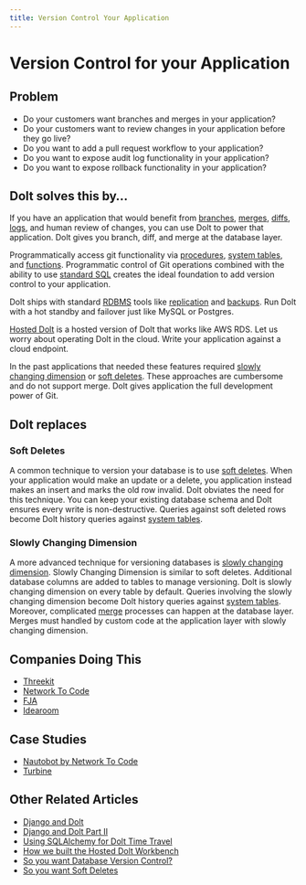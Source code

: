 ```yaml
---
title: Version Control Your Application
---
```


# Version Control for your Application

## Problem

* Do your customers want branches and merges in your application?
* Do your customers want to review changes in your application before they go live?
* Do you want to add a pull request workflow to your application?
* Do you want to expose audit log functionality in your application?
* Do you want to expose rollback functionality in your application?

## Dolt solves this by…

If you have an application that would benefit from [branches](../../concepts/dolt/git/branch.md), [merges](../../concepts/dolt/git/merge.md), [diffs](../../concepts/dolt/git/diff.md), [logs](../../concepts/dolt/git/log.md), and human review of changes, you can use Dolt to power that application. Dolt gives you branch, diff, and merge at the database layer.

Programmatically access git functionality via [procedures](../../sql-reference/version-control/dolt-sql-procedures.md), [system tables](../../sql-reference/version-control/dolt-system-tables.md), and [functions](../../sql-reference/version-control/dolt-sql-functions.md). Programmatic control of Git operations combined with the ability to use [standard SQL](../../concepts/dolt/sql/) creates the ideal foundation to add version control to your application.

Dolt ships with standard [RDBMS](../../concepts/dolt/rdbms/) tools like [replication](../../concepts/dolt/rdbms/replication.md) and [backups](../../concepts/dolt/rdbms/backups.md). Run Dolt with a hot standby and failover just like MySQL or Postgres.

[Hosted Dolt](https://hosted.doltdb.com/) is a hosted version of Dolt that works like AWS RDS. Let us worry about operating Dolt in the cloud. Write your application against a cloud endpoint.

In the past applications that needed these features required [slowly changing dimension](https://www.dolthub.com/blog/2021-09-17-database-version-control/) or [soft deletes](https://www.dolthub.com/blog/2022-11-03-soft-deletes/). These approaches are cumbersome and do not support merge. Dolt gives application the full development power of Git.

## Dolt replaces

### Soft Deletes

A common technique to version your database is to use [soft deletes](https://www.dolthub.com/blog/2022-11-03-soft-deletes/). When your application would make an update or a delete, you application instead makes an insert and marks the old row invalid. Dolt obviates the need for this technique. You can keep your existing database schema and Dolt ensures every write is non-destructive. Queries against soft deleted rows become Dolt history queries against [system tables](../../sql-reference/version-control/dolt-system-tables.md).

### Slowly Changing Dimension

A more advanced technique for versioning databases is [slowly changing dimension](https://en.wikipedia.org/wiki/Slowly\_changing\_dimension). Slowly Changing Dimension is similar to soft deletes. Additional database columns are added to tables to manage versioning. Dolt is slowly changing dimension on every table by default. Queries involving the slowly changing dimension become Dolt history queries against [system tables](../../sql-reference/version-control/dolt-system-tables.md). Moreover, complicated [merge](../../concepts/dolt/git/merge.md) processes can happen at the database layer. Merges must handled by custom code at the application layer with slowly changing dimension.

## Companies Doing This

* [Threekit](https://www.threekit.com/)
* [Network To Code](https://www.networktocode.com/)
* [FJA](https://www.fja.com/)
* [Idearoom](https://www.idearoom.com/)

## Case Studies

* [Nautobot by Network To Code](https://www.dolthub.com/blog/2021-11-19-dolt-nautobot/)
* [Turbine](https://www.dolthub.com/blog/2022-08-17-dolt-turbine/)

## Other Related Articles

* [Django and Dolt](https://www.dolthub.com/blog/2021-06-09-running-django-on-dolt/)
* [Django and Dolt Part II](https://www.dolthub.com/blog/2021-08-27-django-dolt-2/)
* [Using SQLAlchemy for Dolt Time Travel](https://www.dolthub.com/blog/2023-04-12-dolt-sqlalchemy/)
* [How we built the Hosted Dolt Workbench](https://www.dolthub.com/blog/2022-08-24-hosted-sql-workbench/#how-it-was-built)
* [So you want Database Version Control?](https://www.dolthub.com/blog/2021-09-17-database-version-control/)
* [So you want Soft Deletes](https://www.dolthub.com/blog/2022-11-03-soft-deletes/)
